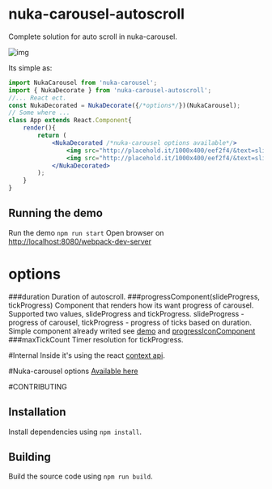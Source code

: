# nuka-carousel-autoscroll
Complete solution for auto scroll in nuka-carousel.

![img](http://i.imgur.com/KYT5knc.gif "nuka-carousel auto scroll")

Its simple as:
```jsx
import NukaCarousel from 'nuka-carousel';
import { NukaDecorate } from 'nuka-carousel-autoscroll';
//... React ect.
const NukaDecorated = NukaDecorate({/*options*/})(NukaCarousel);
// Some where ...
class App extends React.Component{
	render(){
		return (
			<NukaDecorated /*nuka-carousel options available*/>
				<img src="http://placehold.it/1000x400/eef2f4/&text=slide1"/>
                <img src="http://placehold.it/1000x400/eef2f4/&text=slide2"/>
			</NukaDecorated>
		);
	}
}  
```
## Running the demo
Run the demo `npm run start`
Open browser on [http://localhost:8080/webpack-dev-server](http://localhost:8080/webpack-dev-server)

# options

###duration
Duration of autoscroll.
###progressComponent(slideProgress, tickProgress)
Component that renders how its want progress of carousel. Supported two values, slideProgress and tickProgress.
slideProgress - progress of carousel,
tickProgress - progress of ticks based on duration.
Simple component already writed see [demo](/demo) and [progressIconComponent](/src/autoScrollProgress.js)
###maxTickCount
Timer resolution for tickProgress.

#Internal
Inside it's using the react [context api](https://facebook.github.io/react/docs/context.html).

#Nuka-carousel options 
[Available here](https://github.com/kenwheeler/nuka-carousel#props)

#CONTRIBUTING

## Installation

Install dependencies using `npm install`.

## Building

Build the source code using `npm run build`.
